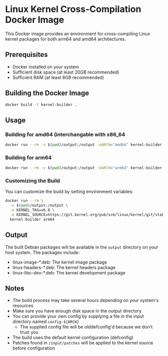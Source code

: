 # Linux Kernel Cross-Compilation Docker Image

This Docker image provides an environment for cross-compiling Linux kernel packages for both arm64 and amd64 architectures.

## Prerequisites

- Docker installed on your system
- Sufficient disk space (at least 20GB recommended)
- Sufficient RAM (at least 8GB recommended)

## Building the Docker Image

```bash
docker build -t kernel-builder .
```

## Usage

### Building for amd64 (interchangable with x86\_64

```bash
docker run --rm -v $(pwd)/output:/output -eARCH="amd64" kernel-builder
```

### Building for arm64

```bash
docker run --rm -v $(pwd)/output:/output -eARCH="arm64" kernel-builder
```

### Customizing the Build

You can customize the build by setting environment variables:

```bash
docker run --rm \
  -v $(pwd)/output:/output \
  -e KERNEL_TAG=v6.8 \
  -e KERNEL_SOURCE=https://git.kernel.org/pub/scm/linux/kernel/git/stable/linux-stable.git \
  kernel-builder arm64
```

## Output

The built Debian packages will be available in the `output` directory on your host system. The packages include:

- linux-image-\*.deb: The kernel image package
- linux-headers-\*.deb: The kernel headers package
- linux-libc-dev-\*.deb: The kernel development package

## Notes

- The build process may take several hours depending on your system's resources
- Make sure you have enough disk space in the output directory
- You can provide your own config by supplying a file in the input directory named `config-${ARCH}`
  - The supplied config file will be olddefconfig'd because we don't trust you
- The build uses the default kernel configuration (defconfig)
- Patches found in `/input/patches` will be applied to the kernel source before configuration
